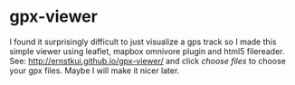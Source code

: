 # gpx-viewer

I found it surprisingly difficult to just visualize a gps track so I made this simple viewer using leaflet, mapbox omnivore plugin and html5 filereader. See: http://ernstkui.github.io/gpx-viewer/ and click *choose files* to choose your gpx files. Maybe I will make it nicer later.
